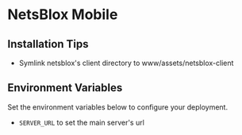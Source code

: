 # NetsBlox Mobile



## Installation Tips

- Symlink netsblox's client directory to www/assets/netsblox-client

## Environment Variables
Set the environment variables below to configure your deployment.
- `SERVER_URL` to set the main server's url
